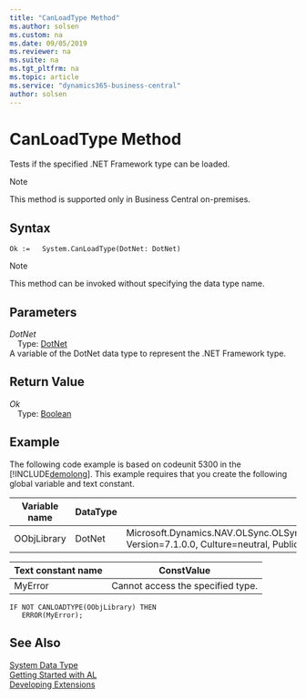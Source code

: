 ```yaml
---
title: "CanLoadType Method"
ms.author: solsen
ms.custom: na
ms.date: 09/05/2019
ms.reviewer: na
ms.suite: na
ms.tgt_pltfrm: na
ms.topic: article
ms.service: "dynamics365-business-central"
author: solsen
---
```

[//]: # (START>DO_NOT_EDIT)
[//]: # (IMPORTANT:Do not edit any of the content between here and the END>DO_NOT_EDIT.)
[//]: # (Any modifications should be made in the .xml files in the ModernDev repo.)
# CanLoadType Method
Tests if the specified .NET Framework type can be loaded.

> [!NOTE]
> This method is supported only in Business Central on-premises.

## Syntax
```
Ok :=   System.CanLoadType(DotNet: DotNet)
```
> [!NOTE]  
> This method can be invoked without specifying the data type name.  
## Parameters
*DotNet*  
&emsp;Type: [DotNet](../dotnet/dotnet-data-type.md)  
A variable of the DotNet data type to represent the .NET Framework type.  


## Return Value
*Ok*  
&emsp;Type: [Boolean](../boolean/boolean-data-type.md)  
  


[//]: # (IMPORTANT: END>DO_NOT_EDIT)

## Example  
 The following code example is based on codeunit 5300 in the [!INCLUDE[demolong](../../includes/demolong_md.md)]. This example requires that you create the following global variable and text constant.  

|Variable name|DataType|Subtype|  
|-------------------|--------------|-------------|  
|OObjLibrary|DotNet|Microsoft.Dynamics.NAV.OLSync.OLSyncSupplier.OutlookObjectLibrary.'Microsoft.Dynamics.NAV.OLSync.OLSyncSupplier, Version=7.1.0.0, Culture=neutral, PublicKeyToken=31bf3856ad364e35'|  

|Text constant name|ConstValue|  
|------------------------|----------------|  
|MyError|Cannot access the specified type.|  

```  
IF NOT CANLOADTYPE(OObjLibrary) THEN  
   ERROR(MyError);  
```  
## See Also
[System Data Type](system-data-type.md)  
[Getting Started with AL](../../devenv-get-started.md)  
[Developing Extensions](../../devenv-dev-overview.md)